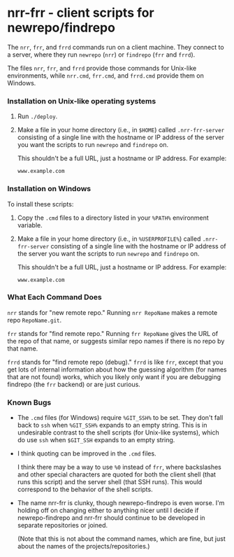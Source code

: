 # nrr-frr - client scripts for newrepo/findrepo

The `nrr`, `frr`, and `frrd` commands run on a client machine. They connect to
a server, where they run `newrepo` (`nrr`) or `findrepo` (`frr` and `frrd`).

The files `nrr`, `frr`, and `frrd` provide those commands for Unix-like
environments, while `nrr.cmd`, `frr.cmd`, and `frrd.cmd` provide them on
Windows.

### Installation on Unix-like operating systems

1. Run `./deploy`.

2. Make a file in your home directory (i.e., in `$HOME`) called `.nrr-frr-server`
consisting of a single line with the hostname or IP address of the server you
want the scripts to run `newrepo` and `findrepo` on.

    This shouldn't be a full URL, just a hostname or IP address. For example:

    ```none
    www.example.com
    ```

### Installation on Windows

To install these scripts:

1. Copy the `.cmd` files to a directory listed in your `%PATH%` environment
variable.

2. Make a file in your home directory (i.e., in `%USERPROFILE%`) called
`.nrr-frr-server` consisting of a single line with the hostname or IP address
of the server you want the scripts to run `newrepo` and `findrepo` on.

    This shouldn't be a full URL, just a hostname or IP address. For example:

    ```none
    www.example.com
    ```

### What Each Command Does

`nrr` stands for "new remote repo." Running `nrr RepoName` makes a remote repo `RepoName.git`.

`frr` stands for "find remote repo." Running `frr RepoName` gives the URL of
the repo of that name, or suggests similar repo names if there is no repo by
that name.

`frrd` stands for "find remote repo (debug)." `frrd` is like `frr`, except that
you get lots of internal information about how the guessing algorithm (for
names that are not found) works, which you likely only want if you are
debugging findrepo (the `frr` backend) or are just curious.

### Known Bugs

- The `.cmd` files (for Windows) require `%GIT_SSH%` to be set. They don't fall
back to `ssh` when `%GIT_SSH%` expands to an empty string. This is in
undesirable contrast to the shell scripts (for Unix-like systems), which do use
`ssh` when `$GIT_SSH` expands to an empty string.

- I think quoting can be improved in the `.cmd` files.

    I think there may be a way to use `%0` instead of `frr`, where backslashes
    and other special characters are quoted for both the client shell (that
    runs this script) and the server shell (that SSH runs). This would
    correspond to the behavior of the shell scripts.

- The name nrr-frr is clunky, though newrepo-findrepo is even worse. I'm
holding off on changing either to anything nicer until I decide if
newrepo-findrepo and nrr-frr should continue to be developed in separate
repositories or joined.

    (Note that this is not about the command names, which are fine, but just
    about the names of the projects/repositories.)
